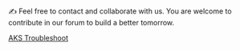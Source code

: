 :writing_hand: Feel free to contact and collaborate with us. You are welcome to contribute in our forum to build a better tomorrow. 

[AKS Troubleshoot](https://github.com/e2eSolutionArchitect/troubleshoot/blob/main/azure/aks)
